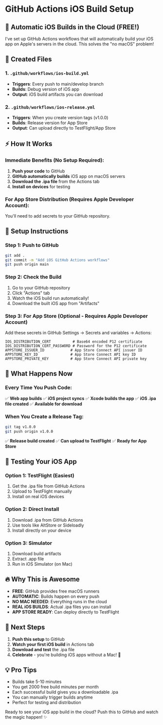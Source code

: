 # GitHub Actions iOS Build Setup

## 🚀 Automatic iOS Builds in the Cloud (FREE!)

I've set up GitHub Actions workflows that will automatically build your iOS app on Apple's servers in the cloud. This solves the "no macOS" problem!

## 📁 Created Files

### 1. `.github/workflows/ios-build.yml`
- **Triggers**: Every push to main/develop branch
- **Builds**: Debug version of iOS app
- **Output**: iOS build artifacts you can download

### 2. `.github/workflows/ios-release.yml`
- **Triggers**: When you create version tags (v1.0.0)
- **Builds**: Release version for App Store
- **Output**: Can upload directly to TestFlight/App Store

## ⚡ How It Works

### Immediate Benefits (No Setup Required):
1. **Push your code** to GitHub
2. **GitHub automatically builds** iOS app on macOS servers
3. **Download the .ipa file** from the Actions tab
4. **Install on devices** for testing

### For App Store Distribution (Requires Apple Developer Account):
You'll need to add secrets to your GitHub repository.

## 🔧 Setup Instructions

### Step 1: Push to GitHub
```bash
git add .
git commit -m "Add iOS GitHub Actions workflows"
git push origin main
```

### Step 2: Check the Build
1. Go to your GitHub repository
2. Click "Actions" tab
3. Watch the iOS build run automatically!
4. Download the built iOS app from "Artifacts"

### Step 3: For App Store (Optional - Requires Apple Developer Account)
Add these secrets in GitHub Settings → Secrets and variables → Actions:

```
IOS_DISTRIBUTION_CERT          # Base64 encoded P12 certificate
IOS_DISTRIBUTION_CERT_PASSWORD # Password for the P12 certificate
APPSTORE_ISSUER_ID            # App Store Connect API issuer ID
APPSTORE_KEY_ID               # App Store Connect API key ID
APPSTORE_PRIVATE_KEY          # App Store Connect API private key
```

## 🎯 What Happens Now

### Every Time You Push Code:
✅ **Web app builds**
✅ **iOS project syncs**
✅ **Xcode builds the app**
✅ **iOS .ipa file created**
✅ **Available for download**

### When You Create a Release Tag:
```bash
git tag v1.0.0
git push origin v1.0.0
```
✅ **Release build created**
✅ **Can upload to TestFlight**
✅ **Ready for App Store**

## 📱 Testing Your iOS App

### Option 1: TestFlight (Easiest)
1. Get the .ipa file from GitHub Actions
2. Upload to TestFlight manually
3. Install on real iOS devices

### Option 2: Direct Install
1. Download .ipa from GitHub Actions
2. Use tools like AltStore or Sideloadly
3. Install directly on your device

### Option 3: Simulator
1. Download build artifacts
2. Extract .app file
3. Run in iOS Simulator (on Mac)

## 🔥 Why This is Awesome

- **FREE**: GitHub provides free macOS runners
- **AUTOMATIC**: Builds happen on every push
- **NO MAC NEEDED**: Everything runs in the cloud
- **REAL iOS BUILDS**: Actual .ipa files you can install
- **APP STORE READY**: Can deploy directly to TestFlight

## 🚀 Next Steps

1. **Push this setup** to GitHub
2. **Watch your first iOS build** in Actions tab
3. **Download and test** the .ipa file
4. **Celebrate** - you're building iOS apps without a Mac! 🎉

## 💡 Pro Tips

- Builds take 5-10 minutes
- You get 2000 free build minutes per month
- Each successful build gives you a downloadable .ipa
- You can manually trigger builds anytime
- Perfect for testing and distribution

Ready to see your iOS app build in the cloud? Push this to GitHub and watch the magic happen! ✨
